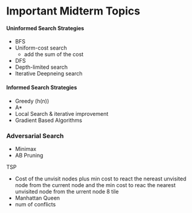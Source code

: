 # Important Midterm Topics

#### Uninformed Search Strategies
- BFS
- Uniform-cost search
    - add the sum of the cost
- DFS
- Depth-limited search
- Iterative Deepneing search


#### Informed Search Strategies
- Greedy
    (h(n))
- A*
- Local Search & iterative improvement
- Gradient Based Algorithms


### Adversarial Search
- Minimax
- AB Pruning

TSP
- Cost of the unvisit nodes plus min cost to react the nereast unvisited node from the current node and the min cost to reac the nearest unvisited node from the urrent node
8 tile
- Manhattan
Queen
- num of conflicts